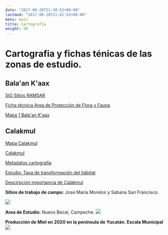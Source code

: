```yaml
---
date: "2017-08-20T21:38:52+08:00"
lastmod: "2017-08-28T21:41:52+08:00"
menu: main
title: Cartografía
weight: 50
---
```


# Cartografia y fichas ténicas de las zonas de estudio. 

## Bala'an K'aax 

[SIG Sitios RAMSAR](https://rsis.ramsar.org/ "Cobertura area del 131,610 ha")

[Ficha técnica Area de Protección de Flora y Fauna](https://simec.conanp.gob.mx/ficha.php?anp=45&reg=9 "Superficie: 128,390.15 ha")

[Mapa 1 Bala'an K'aax](https://rsis.ramsar.org/RISapp/files/40134188/pictures/MX1332map.pdf?language=es)

## Calakmul

[Mapa Calakmul](http://www.conabio.gob.mx/informacion/gis/layouts/pobcalgw.png)

[Calakmul ](http://www.conabio.gob.mx/conocimiento/regionalizacion/doctos/rhp_096.html)

[Metadatos cartografía](http://www.conabio.gob.mx/informacion/metadata/gis/pobcalgw.xml?_httpcache=yes&_xsl=/db/metadata/xsl/fgdc_html.xsl&_indent=no)

[Estudio: Tasa de transformación del hábitat](https://simec.conanp.gob.mx/TTH/Calakmul/Calakmul_TTH_2000_2010.pdf)


[Descirpción importancia de Calakmul](https://iefectividad.conanp.gob.mx/i-efectividad/PYyCM/RB%20Calakmul/1.%20%C3%8DNDICE%20DEL%20COMPONENTE%20DE%20CONTEXTO%20Y%20PLANEACI%C3%93N_/2%E2%80%A2%20Poligonal%20y%20L%C3%ADmites_/2.PyL-Investigaci%C3%B3n/La%20Gran%20Regi%C3%B3n%20de%20Calakmul.pdf)



**Sitios de trabajo de campo:** 
José María Morelos y Sabana San Francisco.

![](/Mapa_Base.png)

**Area de Estudio:** Nuevo Becal, Campeche.
![](/Nuevo_Becal.png)

**Producción de Miel en 2020 en la península de Yucatán. Escala Municipal**
![](/Municipios_Miel.png)



